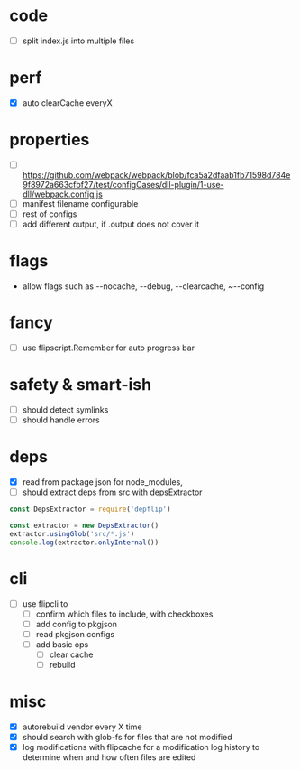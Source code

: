 # code
- [ ] split index.js into multiple files

# perf
- [x] auto clearCache everyX 

# properties
- [ ] https://github.com/webpack/webpack/blob/fca5a2dfaab1fb71598d784e9f8972a663cfbf27/test/configCases/dll-plugin/1-use-dll/webpack.config.js
- [ ] manifest filename configurable
- [ ] rest of configs
- [ ] add different output, if .output does not cover it

# flags
- allow flags such as --nocache, --debug, --clearcache, ~--config

# fancy
- [ ] use flipscript.Remember for auto progress bar

# safety & smart-ish
- [ ] should detect symlinks
- [ ] should handle errors

# deps
- [x] read from package json for node_modules,
- [ ] should extract deps from src with depsExtractor
```js
const DepsExtractor = require('depflip')

const extractor = new DepsExtractor()
extractor.usingGlob('src/*.js')
console.log(extractor.onlyInternal())
```

# cli
- [ ] use flipcli to
  - [ ] confirm which files to include, with checkboxes
  - [ ] add config to pkgjson
  - [ ] read pkgjson configs
  - [ ] add basic ops
    - [ ] clear cache
    - [ ] rebuild

# misc
- [x] autorebuild vendor every X time
- [x] should search with glob-fs for files that are not modified
- [x] log modifications with flipcache for a modification log history to determine when and how often files are edited

